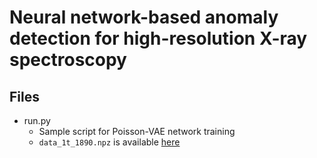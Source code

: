 # Neural network-based anomaly detection for high-resolution X-ray spectroscopy

<!--
Sample codes for Ichinohe et al., 2018, MNRAS, 475, 4739, arXiv:[1801.06015](http://arxiv.org/abs/1801.06015)
-->

## Files
- run.py
  - Sample script for Poisson-VAE network training
  - `data_1t_1890.npz` is available [here](http://www-x.phys.se.tmu.ac.jp/~ichinohe/data_1t_1890.npz.gz)

